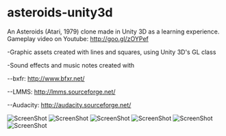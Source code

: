 asteroids-unity3d
=================

An Asteroids (Atari, 1979) clone made in Unity 3D as a learning experience.
Gameplay video on Youtube: http://goo.gl/zOYPef

-Graphic assets created with lines and squares, using Unity 3D's GL class

-Sound effects and music notes created with 

--bxfr: http://www.bfxr.net/

--LMMS: http://lmms.sourceforge.net/

--Audacity: http://audacity.sourceforge.net/

![ScreenShot](https://raw.github.com/vitorshade/asteroids-unity3d/master/screenshots/image1.png "Main Menu")
![ScreenShot](https://raw.github.com/vitorshade/asteroids-unity3d/master/screenshots/image2.png "In Game")
![ScreenShot](https://raw.github.com/vitorshade/asteroids-unity3d/master/screenshots/image3.png "In Game 2")
![ScreenShot](https://raw.github.com/vitorshade/asteroids-unity3d/master/screenshots/image4.png "In Game 3")
![ScreenShot](https://raw.github.com/vitorshade/asteroids-unity3d/master/screenshots/image5.png "Game Over")
![ScreenShot](https://raw.github.com/vitorshade/asteroids-unity3d/master/screenshots/image6.png "High Scores")

